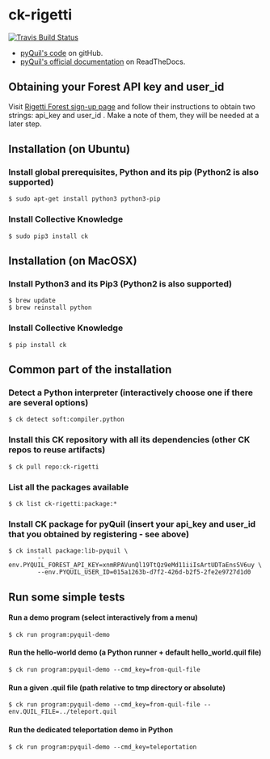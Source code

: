 # ck-rigetti

[![Travis Build Status](https://travis-ci.org/ctuning/ck-rigetti.svg?branch=master)](https://travis-ci.org/ctuning/ck-rigetti)


* [pyQuil's code](https://github.com/rigetticomputing/pyquil) on gitHub.
* [pyQuil's official documentation](http://pyquil.readthedocs.io/en/latest/) on ReadTheDocs.

## Obtaining your Forest API key and user_id

Visit [Rigetti Forest sign-up page](https://www.rigetti.com/index.php/forest)
and follow their instructions to obtain two strings: api_key and user_id .
Make a note of them, they will be needed at a later step.


## Installation (on Ubuntu)

### Install global prerequisites, Python and its pip (Python2 is also supported)

```
$ sudo apt-get install python3 python3-pip
```

### Install Collective Knowledge

```
$ sudo pip3 install ck
```


## Installation (on MacOSX)

### Install Python3 and its Pip3 (Python2 is also supported)

```
$ brew update
$ brew reinstall python
```

### Install Collective Knowledge

```
$ pip install ck
```


## Common part of the installation

### Detect a Python interpreter (interactively choose one if there are several options)
```
$ ck detect soft:compiler.python
```

### Install this CK repository with all its dependencies (other CK repos to reuse artifacts)
```
$ ck pull repo:ck-rigetti
```

### List all the packages available 

```
$ ck list ck-rigetti:package:*
```

### Install CK package for pyQuil (insert your api_key and user_id that you obtained by registering - see above)

```
$ ck install package:lib-pyquil \
        --env.PYQUIL_FOREST_API_KEY=xnmRPAVunQl19TtQz9eMd11iiIsArtUDTaEnsSV6uy \
        --env.PYQUIL_USER_ID=015a1263b-d7f2-426d-b2f5-2fe2e9727d1d0
```


## Run some simple tests

#### Run a demo program (select interactively from a menu)

```
$ ck run program:pyquil-demo
```

#### Run the hello-world demo (a Python runner + default hello_world.quil file)

```
$ ck run program:pyquil-demo --cmd_key=from-quil-file
```

#### Run a given .quil file (path relative to tmp directory or absolute)

```
$ ck run program:pyquil-demo --cmd_key=from-quil-file --env.QUIL_FILE=../teleport.quil
```

#### Run the dedicated teleportation demo in Python

```
$ ck run program:pyquil-demo --cmd_key=teleportation
```

